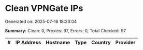 # Clean VPNGate IPs
Generated on: 2025-07-16 18:23:04

**Summary:** Clean: 0, Proxies: 97, Errors: 0, Total Checked: 97

| # | IP Address | Hostname | Type | Country | Provider |
|---|------------|----------|------|---------|----------|
